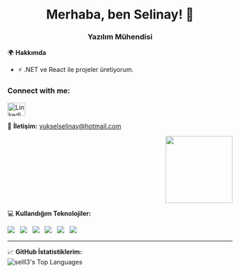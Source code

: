 
<h1 align="center">Merhaba, ben Selinay! 👋</h1>
<h3 align="center">Yazılım Mühendisi</h3>

🌍 **Hakkımda**  
- ⚡ .NET ve React ile projeler üretiyorum.

<h3 align="left">Connect with me:</h3>
<p align="left">
<a href="https://www.linkedin.com/in/selinay-y%C3%BCksel-2133b8317/" target="blank">
<img align="center" src="https://raw.githubusercontent.com/rahuldkjain/github-profile-readme-generator/master/src/images/icons/Social/linked-in-alt.svg" alt="LinkedIn Profile" height="30" width="40" />
</a>
</p>

📧 **İletişim:** yukselselinay@hotmail.com  

<p align="right">
  <img src="https://media1.giphy.com/media/v1.Y2lkPTc5MGI3NjExaWpnZDE1a3Q2YWVkY2NyNmpycHNyaW55bXYybDF2MHQzcWMwMHVnYyZlcD12MV9pbnRlcm5hbF9naWZfYnlfaWQmY3Q9Zw/KGhpQ5NMoWKQurlHwI/giphy.gif" width="150"/>
</p>



💻 **Kullandığım Teknolojiler:**  
<p align="left">
  <img src="https://img.shields.io/badge/-C%23-purple?style=for-the-badge&logo=csharp"/> &nbsp;
  <img src="https://img.shields.io/badge/-.NET-512BD4?style=for-the-badge&logo=dotnet&logoColor=white"/> &nbsp;
  <img src="https://img.shields.io/badge/-JavaScript-yellow?style=for-the-badge&logo=javascript&logoColor=black"/> &nbsp;
  <img src="https://img.shields.io/badge/-MSSQL-CC2927?style=for-the-badge&logo=microsoftsqlserver&logoColor=white"/> &nbsp;
  <img src="https://img.shields.io/badge/-Python-3776AB?style=for-the-badge&logo=python&logoColor=white"/> &nbsp;
  <img src="https://img.shields.io/badge/-Node.js-43853D?style=for-the-badge&logo=node.js&logoColor=white"/>
</p>

---

📈 **GitHub İstatistiklerim:**  
![selll3's Top Languages](https://github-readme-stats.vercel.app/api/top-langs/?username=selll3&theme=blueberry&show_icons=true&hide_border=true&layout=compact)
